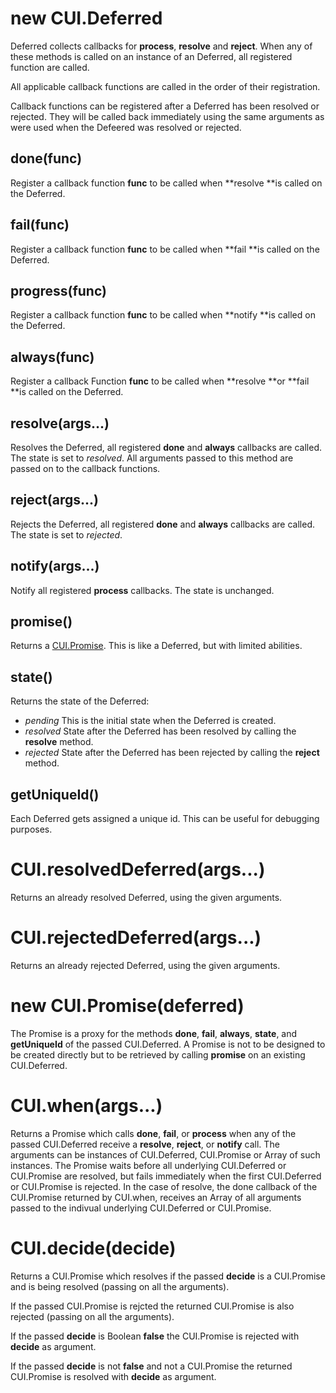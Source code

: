 # new CUI.Deferred

Deferred collects callbacks for **process**, **resolve** and **reject**. When any of these methods is called on an instance of an Deferred, all registered function are called.

All applicable callback functions are called in the order of their registration.

Callback functions can be registered after a Deferred has been resolved or rejected. They will be called back immediately using the same arguments as were used when the Defeered was resolved or rejected.

## done\(func\)

Register a callback function **func** to be called when **resolve **is called on the Deferred.

## fail\(func\)

Register a callback function **func** to be called when **fail **is called on the Deferred.

## progress\(func\)

Register a callback function **func** to be called when **notify **is called on the Deferred.

## always\(func\)

Register a callback Function **func** to be called when **resolve **or **fail **is called on the Deferred.

## resolve\(args...\)

Resolves the Deferred, all registered **done** and **always** callbacks are called. The state is set to _resolved_. All arguments passed to this method are passed on to the callback functions.

## reject\(args...\)

Rejects the Deferred, all registered **done** and **always** callbacks are called. The state is set to _rejected_.

## notify\(args...\)

Notify all registered **process** callbacks. The state is unchanged.

## promise\(\)

Returns a [CUI.Promise](promise.md). This is like a Deferred, but with limited abilities. 

## state\(\)

Returns the state of the Deferred:

* _pending_ This is the initial state when the Deferred is created.
* _resolved_ State after the Deferred has been resolved by calling the **resolve** method.
* _rejected_ State after the Deferred has been rejected by calling the **reject** method.

## getUniqueId\(\)

Each Deferred gets assigned a unique id. This can be useful for debugging purposes.

# CUI.resolvedDeferred\(args...\)

Returns an already resolved Deferred, using the given arguments.

# CUI.rejectedDeferred\(args...\)

Returns an already rejected Deferred, using the given arguments.

# new CUI.Promise(deferred)

The Promise is a proxy for the methods **done**, **fail**, **always**, **state**, and **getUniqueId** of the passed CUI.Deferred. A Promise is not to be designed to be created directly but to be retrieved by calling **promise** on an existing CUI.Deferred.

# CUI.when(args...)

Returns a Promise which calls **done**, **fail**, or **process** when any of the passed CUI.Deferred receive a **resolve**, **reject**, or **notify** call. The arguments can be instances of CUI.Deferred, CUI.Promise or Array of such instances. The Promise waits before all underlying CUI.Deferred or CUI.Promise are resolved, but fails immediately when the first CUI.Deferred or CUI.Promise is rejected. In the case of resolve, the done callback of the CUI.Promise returned by CUI.when, receives an Array of all arguments passed to the indivual underlying CUI.Deferred or CUI.Promise.

# CUI.decide(decide)

Returns a CUI.Promise which resolves if the passed **decide** is a CUI.Promise and is being resolved (passing on all the arguments).

If the passed CUI.Promise is rejcted the returned CUI.Promise is also rejected (passing on all the arguments).

If the passed **decide** is Boolean **false** the CUI.Promise is rejected with **decide** as argument.

If the passed **decide** is not **false** and not a CUI.Promise the returned CUI.Promise is resolved with **decide** as argument.

